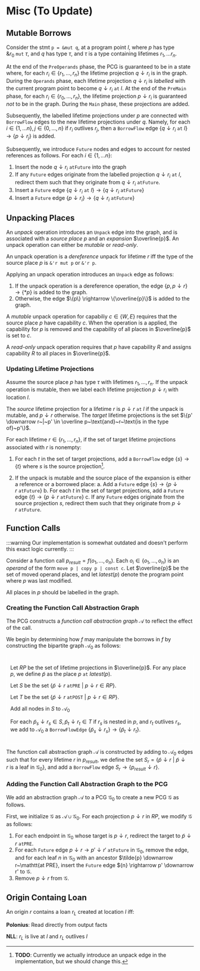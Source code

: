 # Misc (To Update)

## Mutable Borrows

Consider the stmt `p = &mut q`, at a program point $l$, where $p$ has type $\&r_0 ~\mathtt{mut}~\tau$, and $q$ has type $\tau$, and $\tau$ is a type containing lifetimes $r_1, \ldots r_n$.

At the end of the `PreOperands` phase, the PCG is guaranteed to be in a state where, for each $r_i \in \{r_1, \ldots, r_n\}$ the lifetime projection $q \downarrow r_i$ is in the graph. During the `Operands` phase, each lifetime projection $q \downarrow r_i$ is *labelled* with the current program point to become $q \downarrow r_i ~\mathtt{at}~l$. At the end of the `PreMain` phase, for each $r_i \in \{r_0, \ldots, r_n\}$, the lifetime projection $p\downarrow r_i$ is guaranteed *not* to be in the graph. During the `Main` phase, these projections are added.

Subsequently, the labelled lifetime projections under $p$ are connected with `BorrowFlow` edges to the new lifetime projections under $q$. Namely, for each $i \in \{1, \ldots n\}, j \in \{0, \ldots, n\}$ if $r_i$ outlives $r_j$, then a `BorrowFlow` edge $\{q \downarrow r_i~\mathtt{at}~l\} \rightarrow \{p \downarrow r_j\}$ is added.

Subsequently, we introduce `Future` nodes and edges to account for nested references as follows. For each $i \in \{1, \ldots n\}$:

1. Insert the node $q \downarrow r_i~\mathtt{at Future}$ into the graph
2. If any `Future` edges originate from the labelled projection $q \downarrow r_i~\mathtt{at}~l$, redirect  them such that they originate from $q \downarrow r_i~\mathtt{at Future}$.
3. Insert a `Future` edge $\{q \downarrow r_i~\mathtt{at}~l\} \rightarrow \{q \downarrow r_i~\mathtt{at Future}\}$
4. Insert a `Future` edge $\{p \downarrow r_i\} \rightarrow \{q \downarrow r_i~\mathtt{at Future}\}$

## Unpacking Places

An *unpack* operation introduces an `Unpack` edge into the graph, and is associated with a *source place* $p$ and an *expansion* $\overline{p}$. An unpack operation can either be *mutable* or *read-only*.

An unpack operation is a *dereference* unpack for lifetime $r$ iff the type of the source place *p* is `&'r mut p` or `&'r p`.

Applying an unpack operation introduces an `Unpack` edge as follows:

1. If the unpack operation is a dereference operation, the edge $\{p, p \downarrow r\} \rightarrow \{*p\}$ is added to the graph.
2. Otherwise, the edge $\{p\} \rightarrow \{\overline{p}\}$ is added to the graph.

A *mutable* unpack operation for capabiliy $c \in \{W, E\}$ requires that the source place $p$ have capability $c$. When the operation is a applied, the capability for $p$ is removed and the capability of all places in $\overline{p}$ is set to $c$.

A *read-only* unpack operation requires that $p$ have capability $R$ and assigns capability $R$ to all places in $\overline{p}$.

### Updating Lifetime Projections

Assume the source place $p$ has type $\tau$ with lifetimes $r_1, \ldots, r_n$. If the unpack operation is mutable, then we label each lifetime projection $p\downarrow r_i$ with location $l$.

The *source* lifetime projection for a lifetime $r$ is $p \downarrow r~\mathtt{at}~l$ if the unpack is mutable, and $p\downarrow r$ otherwise. The *target* lifetime projections is the set $\{p' \downarrow r~|~p' \in \overline p~\text{and}~r~\text{is in the type of}~p'\}$.

For each lifetime $r \in \{r_1, \ldots, r_n\}$, if the set of target lifetime projections associated with $r$ is nonempty:

1. For each $t$ in the set of target projections, add a `BorrowFlow` edge $\{s\} \rightarrow \{t\}$ where $s$ is the source projection[^todo].

[^todo]: **TODO**: Currently we actually introduce an unpack edge in the implementation, but we should change this.

2. If the unpack is mutable and the source place of the expansion is either a reference or a borrowed place:
a. Add a `Future` edge $\{s\} \rightarrow \{p \downarrow r~\mathtt{at Future}\}$
b. For each $t$ in the set of target projections, add a `Future` edge $\{t\} \rightarrow \{p \downarrow r~\mathtt{at Future}\}$
c. If any `Future` edges originate from the source projection $s$, redirect  them such that they originate from $p \downarrow r~\mathtt{at Future}$.

## Function Calls

:::warning
Our implementation is somewhat outdated and doesn't perform this exact logic currently.
:::

Consider a function call $p_{\mathit{result}} = f(o_1, \ldots, o_n)$. Each $o_i \in \{o_1, \ldots, o_n\}$ is an *operand* of the form  `move p | copy p | const c`.
Let $\overline{p}$ be the set of moved operand places, and
let $\mathit{latest}(p)$ denote the program point where $p$ was last modified.

All places in $p$ should be labelled in the graph.

### Creating the Function Call Abstraction Graph


The PCG constructs a *function call abstraction graph* $\mathcal{A}$ to reflect the effect of the call.

We begin by determining how $f$ may manipulate the borrows in $f$ by constructing the bipartite graph $\mathcal{A}_0$ as follows:

<div style="padding:10px;border:1px solid #FFF">

Let $RP$ be the set of lifetime projections in $\overline{p}$. For any place $p$, we define $\tilde{p}$ as the place $p~\mathtt{at}~\mathit{latest}(p)$.

Let $S$ be the set $\{\tilde{p} \downarrow r~ \mathtt{at PRE}~|~ p \downarrow r \in RP\}$.

Let $T$ be the set $\{\tilde{p} \downarrow r~ \mathtt{at POST}~|~ p \downarrow r \in RP\}$.

Add all nodes in $S$ to $\mathcal{A}_0$

For each $\tilde{p}_s \downarrow r_s \in S, \tilde{p}_t \downarrow r_t \in T$  if $r_s$ is nested in $p$, and $r_t$ outlives $r_s$, we add to $\mathcal{A}_0$ a `BorrowFlowEdge` $\{\tilde{p}_s \downarrow r_s\} \rightarrow \{\tilde{p}_t \downarrow r_t\}$.

</div>

The function call abstraction graph $\mathcal{A}$ is constructed by adding to $\mathcal{A}_0$ edges such that for every lifetime $r$ in $p_\mathit{result}$, we define the set $S_r = \{\tilde{p} \downarrow r~|~\tilde{p}\downarrow r~\text{is a leaf in}~\mathcal{G}_0 \}$, and add a `BorrowFlow` edge $S_r \rightarrow \{p_\mathit{result} \downarrow r \}$.

### Adding the Function Call Abstraction Graph to the PCG

We add an abstraction graph $\mathcal{A}$ to a PCG $\mathcal{G}_0$ to create a new PCG $\mathcal{G}$ as follows.

First, we initialize $\mathcal{G}$ as $\mathcal{A} \cup \mathcal{G}_0$. For each projection $p \downarrow r$ in $RP$, we modify $\mathcal{G}$ as follows:
1. For each endpoint in $\mathcal{G}_0$ whose target is $p \downarrow r$, redirect the target to $\tilde{p}\downarrow r~\mathtt{at PRE}$.
2. For each `Future` edge $p \downarrow r \rightarrow p' \downarrow r'~\mathtt{at Future}$ in $\mathcal{G}_0$, remove the edge, and for each leaf $n$ in $\mathcal{G}_0$ with an ancestor $\tilde{p} \downarrow r~\mathtt{at PRE}, insert the `Future` edge $\{n\} \rightarrow p' \downarrow r' to $\mathcal{G}$.
3. Remove $p \downarrow r$ from $\mathcal{G}$.

## Origin Containg Loan

An origin $r$ contains a loan $r_L$ created at location $l$ iff:

**Polonius**: Read directly from output facts

**NLL**: $r_L$ is live at $l$ and $r_L$ outlives $l$
